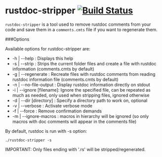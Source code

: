 # rustdoc-stripper [![Build Status](https://api.travis-ci.org/GuillaumeGomez/rustdoc-stripper.png?branch=master)](https://travis-ci.org/GuillaumeGomez/rustdoc-stripper)

`rustdoc-stripper` is a tool used to remove rustdoc comments from your code and save them in a
`comments.cmts` file if you want to regenerate them.

###Options

Available options for rustdoc-stripper are:

* -h | --help             : Displays this help
* -s | --strip            : Strips the current folder files and create a file with rustdoc information (comments.cmts by default)
* -g | --regenerate       : Recreate files with rustdoc comments from reading rustdoc information file (comments.cmts by default)
* -n | --no-file-output   : Display rustdoc information directly on stdout
* -i | --ignore [filename]: Ignore the specified file, can be repeated as much as needed, only used when stripping files, ignored otherwise
* -d | --dir [directory]  : Specify a directory path to work on, optional
* -v | --verbose          : Activate verbose mode
* -f | --force            : Remove confirmation demands
* -m | --ignore-macros    : macros in hierarchy will be ignored (so only macros with doc comments will appear in the comments file)

By default, rustdoc is run with -s option:

```Shell
./rustdoc-stripper -s
```

IMPORTANT: Only files ending with '.rs' will be stripped/regenerated.
